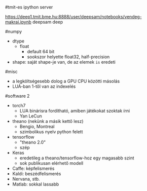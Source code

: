 #tmit-es ipython server

https://deep1.tmit.bme.hu:8888/user/deepsam/notebooks/vendeg-makrai.ipynb
deepsam
deep

#numpy

* dtype
  * float
    * default 64 bit
    * sookszor helyette float32, half-precision
* shape: saját shape-je van, de az elemek `is` eredeti

#misc

* a legköltségesebb dolog a GPU CPU közötti másolás
* LUÁ-ban 1-től van az indexelés

#software 2

* torch7 
  * LUA binárisra fordítható, amiben játékokat szoktak írni
  * Yan LeCun
* theano (nekünk a másik kettő lesz)
  * Bengio, Montreal
  * szimbolikus nyelv python felett
* tensorflow
  * "theano 2.0"
  * szép
* Keras
  * eredetileg a theano/tensorflow-hoz egy magasabb szint
  * sok publikusan elérhető modell
* Caffe: képfelismerés
* Kaldi: beszédfelismerés
* Nervana, stb.
* Matlab: sokkal lassabb 
